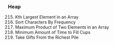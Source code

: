 ### Heap
215. Kth Largest Element in an Array
451. Sort Characters By Frequency
1464. Maximum Product of Two Elements in an Array
2335. Minimum Amount of Time to Fill Cups
2558. Take Gifts From the Richest Pile

